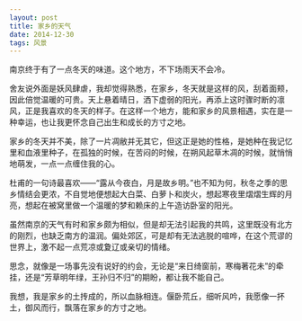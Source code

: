 ```yaml
---
layout: post
title: 家乡的天气
date: 2014-12-30
tags: 风景
---
```


南京终于有了一点冬天的味道。这个地方，不下场雨天不会冷。

舍友说外面是妖风肆虐，我却觉得熟悉，在家乡，冬天就是这样的风，刮着面颊，因此倍觉温暖的可贵。天上悬着晴日，洒下虚弱的阳光，再添上这时骤时断的凛风，正是我喜欢的冬天的样子。在这样一个地方，能和家乡的风景相遇，实在是一种幸运，也让我更怀念自己出生和成长的方寸之地。

家乡的冬天并不美，除了一片凋敝并无其它，但这正是她的性格，是她种在我记忆里和血液里种子，在孤独的时候，在苦闷的时候，在朔风起草木凋的时候，就悄悄地萌发，一点一点缠住我的心。

杜甫的一句诗最喜欢——“露从今夜白，月是故乡明。”也不知为何，秋冬之季的思乡情结会更浓，不自觉地便想起大白菜、白萝卜和炭火，想起寒夜里熠熠生辉的月亮，想起在被窝里做一个温暖的梦和赖床的上午造访卧室的阳光。

虽然南京的天气有时和家乡颇为相似，但是却无法引起我的共鸣，这里既没有北方的刚烈，也缺乏南方的温润。偏处郊区，可是却有无法逃脱的喧哗，在这个荒谬的世界上，激不起一点荒凉或夐辽或亲切的情绪。

思念，就像是一场事先没有说好的约会，无论是“来日绮窗前，寒梅著花未”的牵挂，还是“芳草明年绿，王孙归不归”的期盼，都让我不能自己。

我想，我是家乡的土抟成的，所以血脉相连。偃卧荒丘，细听风吟，我愿像一抔土，御风而行，飘落在家乡的方寸之地。
